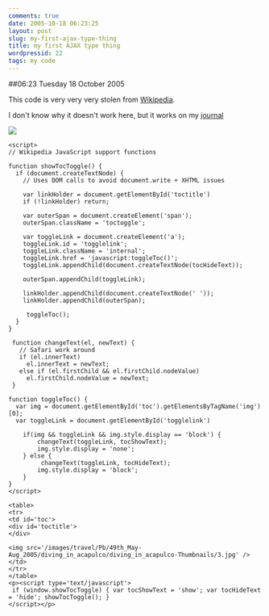 ```yaml
---
comments: true
date: 2005-10-18 06:23:25
layout: post
slug: my-first-ajax-type-thing
title: my first AJAX type thing
wordpressid: 22
tags: my code
---
```


##06:23 Tuesday 18 October 2005

This code is very very very stolen from [Wikipedia](http://en.wikipedia.com).

I don't know why it doesn't work here, but it works on my [journal](http://robnugen.com/cgi-local/journal.pl?type=all&date=2005/10/16#zz_AJAX)

















![](/images/travel/Pb/49th_May-Aug_2005/diving_in_acapulco/diving_in_acapulco-Thumbnails/3.jpg)









    
    
    <script>
    // Wikipedia JavaScript support functions
    
    function showTocToggle() {
      if (document.createTextNode) {
        // Uses DOM calls to avoid document.write + XHTML issues
    
        var linkHolder = document.getElementById('toctitle')
        if (!linkHolder) return;
    
        var outerSpan = document.createElement('span');
        outerSpan.className = 'toctoggle';
    
        var toggleLink = document.createElement('a');
        toggleLink.id = 'togglelink';
        toggleLink.className = 'internal';
        toggleLink.href = 'javascript:toggleToc()';
        toggleLink.appendChild(document.createTextNode(tocHideText));
    
        outerSpan.appendChild(toggleLink);
    
        linkHolder.appendChild(document.createTextNode(' '));
        linkHolder.appendChild(outerSpan);
    
         toggleToc();
      }
    }
    
     function changeText(el, newText) {
       // Safari work around
       if (el.innerText)
         el.innerText = newText;
       else if (el.firstChild && el.firstChild.nodeValue)
         el.firstChild.nodeValue = newText;
     }
      
    function toggleToc() {
      var img = document.getElementById('toc').getElementsByTagName('img')[0];
      var toggleLink = document.getElementById('togglelink')
      
     	if(img && toggleLink && img.style.display == 'block') {
    	    changeText(toggleLink, tocShowText);
    		img.style.display = 'none';
    	} else {
    	     changeText(toggleLink, tocHideText);
     		img.style.display = 'block';
    	}
    }
    </script>
    
    <table>
    <tr>
    <td id='toc'>
    <div id='toctitle'>
    </div>
    
    <img src='/images/travel/Pb/49th_May-Aug_2005/diving_in_acapulco/diving_in_acapulco-Thumbnails/3.jpg' />
    </td>
    </tr>
    </table>
    <p><script type='text/javascript'>
     if (window.showTocToggle) { var tocShowText = 'show'; var tocHideText = 'hide'; showTocToggle(); } 
    </script></p>
    
